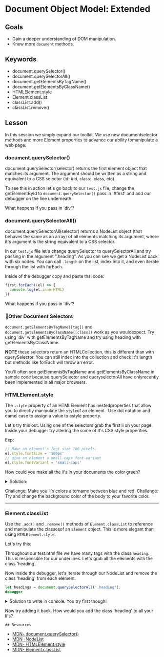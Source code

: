 # Document Object Model: Extended

## Goals 
  * Gain a deeper understanding of DOM manipulation.
  * Know more `document` methods. 

## Keywords

  - document.querySelector()
  - document.querySelectorAll()
  - document.getElementsByTagName()
  - document.getElementsByClassName()
  - HTMLElement.style
  - Element.classList
  - classList.add()
  - classList.remove()

  ## Lesson

  In​ ​this​ ​session​ ​we​ ​simply​ ​expand​ ​our​ ​toolkit.​ ​We​ ​use​ ​new​ 
  ​document​ ​selector​ ​methods​ ​and​ ​more Element​ ​properties​ ​to​ ​advance​ ​our​ ​ability​ ​to​ ​manipulate​ 
  ​a​ ​web​ ​page.

  ### document.querySelector()

  document.querySelector(selector) returns the first element object that matches its argument. The argument should be written as 
  a string and equivalent to a CSS selector (id: #id, class: .class, etc). 

  To see this in action let's go back to our `test.js` file, change the getElementById to `document.querySelector()` pass in '#first'
  and add our debugger on the line underneath. 
  
  What happens if you pass in 'div'? 

  ### document.querySelectorAll()

  document.querySelectorAll(selector) returns​ ​a​ ​NodeList​ ​object​ (that behaves the same as an array) ​of​ ​all 
  elements matching its argument, where it's argument is the​ ​string​ ​equivalent​ ​to​ ​a​ ​CSS​ ​selector.
  
  In our `test.js` file let's change querySelector to querySelectorAll and try passing in the argument ".heading". As you can see
  we get a NodeList back with six nodes. You can call `.length` on the list, index into it, and even iterate through the list with forEach. 
  
  Inside of the debugger copy and paste thsi code:
  
  ```js 
 first.forEach((el) => {
    console.log(el.innerHTML)
})
```

What happens if you pass in 'div'? 
  

 

  ### Other​ ​Document​ ​Selectors

  `document.getElementsByTagName([tag])` and
  `document.getElementsByClassName([class])`​​ ​work​ ​as​ ​you​ ​would​ ​expect. Try using 'div' with getElementsByTagName and try using heading with 
  getElementsByClassName.
  
  **NOTE** these selectors return an HTMLCollection, this is different than with querySelector. You can
  still index into the collection and check it's length but methods like forEach will throw an error.
  
  You'll often see getElementsByTagName and getElementsByClassName in​ 
  ​sample​ ​code​ ​because​ ​querySelector​​ ​and​ ​queryselectorAll have​ ​only​ ​recently​ ​been​ ​implemented​
  ​in​ ​all​ ​major​ ​browsers.

  ### HTMLElement.style

  The​ ​`.style`​ ​property​ ​of​ ​an​ ​HTMLElement​ ​has​ ​nested​ ​properties​ ​that​ ​allow​ ​you​ ​to​ 
  ​directly manipulate​ ​the​ `​style​` ​of​ ​an​ ​element.
  ​ ​Use​ ​dot​ ​notation​ ​and​ ​camel​ ​case​ ​to​ ​assign​ ​a​ ​value​ ​to​ ​a​ ​style property.

  Let's try this out. Using one of the selectors grab the first li on your page. Inside your debugger try altering the some of it's CSS style 
  properities.
  
  Exp:
  ```js
  // Make an element's font size 100 pixels. 
  el.style.fontSize = '100px'
  // give an element a small-caps font-variant
  el.style.fontVariant = 'small-caps'
  ```
  
  How could you make all the li's in your documents the color green? 
  <details>
    
  <summary>
  Solution:
  </summary>
      let listItems = document.querySelectorAll('li');
      
      listItems.forEach((el) => {
      
           el.style.color = 'green'
           
      })

  </details>

  Challenge: Make you li's colors altername between blue and red.
  Challenge: Try and change the background color of the body to your favorite color.

  ---

  ### Element.classList

  Use the `.add()` and `.remove()` methods of `Element.classList` to​ ​reference​ ​and manipulate
  the​ ​classes​ ​of​ ​an​ `​Element​` ​object.​ ​This​ ​is​ ​more​ ​elegant​ ​than​ ​using
  `HTMLElement.style​`.
  
  Let's try this:
  
  Throughout our test.html file we have many tags with the class `heading`. This is responsible for our underlines. 
  Let's grab all the elements with the class 'heading'.
  
  Now inside the debugger, let's iterate through our NodeList and remove the class 'heading' from each element. 

  ```js
  let headings = document.querySelectorAll('.heading');
  debugger
  ```
  <details>
    <summary>
      Solution to write in console. You try first though!
    </summary>
    
    headings.forEach((el) => {
    el.classList.remove('heading')
})
  </details>
  
  Now try adding it back. How would you add the class 'heading' to all your li's? 

    ## Resources

  - [MDN​ ​-​ ​document.querySelector()](https://developer.mozilla.org/en-US/docs/Web/API/Document/querySelector)
  - [MDN​ ​-​ ​NodeList](https://developer.mozilla.org/en-US/docs/Web/API/NodeList)
  - [MDN​ ​-​ ​HTMLElement.style](https://developer.mozilla.org/en-US/docs/Web/API/HTMLElement/style)
  - [MDN​ ​-​ ​Element.classList](https://developer.mozilla.org/en-US/docs/Web/API/Element/classList)
